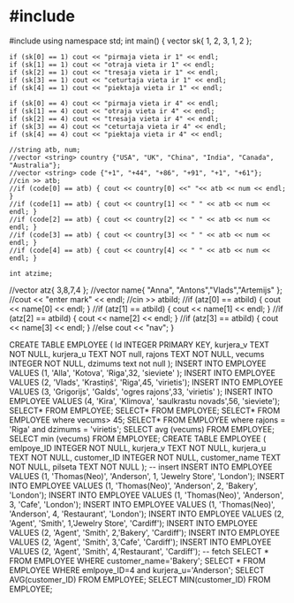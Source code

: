 # #include <iostream>
#include <vector>
using namespace std;
int main()
{
	vector <int> sk{ 1, 2, 3, 1, 2 };

	if (sk[0] == 1) cout << "pirmaja vieta ir 1" << endl;
	if (sk[1] == 1) cout << "otraja vieta ir 1" << endl;
	if (sk[2] == 1) cout << "tresaja vieta ir 1" << endl;
	if (sk[3] == 1) cout << "ceturtaja vieta ir 1" << endl;
	if (sk[4] == 1) cout << "piektaja vieta ir 1" << endl;

	if (sk[0] == 4) cout << "pirmaja vieta ir 4" << endl;
	if (sk[1] == 4) cout << "otraja vieta ir 4" << endl;
	if (sk[2] == 4) cout << "tresaja vieta ir 4" << endl;
	if (sk[3] == 4) cout << "ceturtaja vieta ir 4" << endl;
	if (sk[4] == 4) cout << "piektaja vieta ir 4" << endl;

	//string atb, num;
	//vector <string> country {"USA", "UK", "China", "India", "Canada", "Australia"};
	//vector <string> code {"+1", "+44", "+86", "+91", "+1", "+61"};
	//cin >> atb;
	//if (code[0] == atb) { cout << country[0] <<" "<< atb << num << endl; }
	//if (code[1] == atb) { cout << country[1] << " " << atb << num << endl; }
	//if (code[2] == atb) { cout << country[2] << " " << atb << num << endl; }
	//if (code[3] == atb) { cout << country[3] << " " << atb << num << endl; }
	//if (code[4] == atb) { cout << country[4] << " " << atb << num << endl; }

	int atzime;
//vector atz{ 3,8,7,4 };
//vector name{ "Anna", "Antons","Vlads","Artemijs" };
//cout << "enter mark" << endl;
//cin >> atbild;
//if (atz[0] == atbild) { cout << name[0] << endl; }
//if (atz[1] == atbild) { cout << name[1] << endl; }
//if (atz[2] == atbild) { cout << name[2] << endl; }
//if (atz[3] == atbild) { cout << name[3] << endl; }
//else cout << "nav";
}


CREATE TABLE EMPLOYEE (
  Id INTEGER PRIMARY KEY,
  kurjera_v TEXT NOT NULL,
  kurjera_u TEXT NOT null,
  rajons TEXT NOT NULL,
  vecums INTEGER NOT NULL,
  dzimums text not null
  );
  INSERT INTO EMPLOYEE VALUES (1, 'Alla', 'Kotova', 'Riga',32, 'sieviete' );
  INSERT INTO EMPLOYEE VALUES (2, 'Vlads', 'Krastiņš', 'Riga',45, 'virietis');
  INSERT INTO EMPLOYEE VALUES (3, 'Grigorijs', 'Galds', 'ogres rajons',33, 'virietis' );
  INSERT INTO EMPLOYEE VALUES (4, 'Kira', 'Klimova', 'saulkrastu novads',56, 'sieviete');
  SELECT* FROM EMPLOYEE;
  SELECT* FROM EMPLOYEE;
  SELECT* FROM EMPLOYEE where vecums> 45;
  SELECT* FROM EMPLOYEE where rajons = 'Riga' and dzimums = 'virietis';
  SELECT avg (vecums)
  FROM EMPLOYEE;
  SELECT min (vecums)
  FROM EMPLOYEE;
CREATE TABLE EMPLOYEE (
emlpoye_ID INTEGER NOT NULL,
kurjera_v TEXT NOT NULL,
kurjera_u TEXT NOT NULL,
customer_ID INTEGER NOT NULL,
customer_name TEXT NOT NULL,
pilseta TEXT NOT NULL
);
-- insert
INSERT INTO EMPLOYEE VALUES (1, 'Thomas(Neo)', 'Anderson', 1, 'Jewelry Store', 'London');
INSERT INTO EMPLOYEE VALUES (1, 'Thomas(Neo)', 'Anderson', 2, 'Bakery', 'London');
INSERT INTO EMPLOYEE VALUES (1, 'Thomas(Neo)', 'Anderson', 3, 'Cafe', 'London');
INSERT INTO EMPLOYEE VALUES (1, 'Thomas(Neo)', 'Anderson', 4, 'Restaurant', 'London');
INSERT INTO EMPLOYEE VALUES (2, 'Agent', 'Smith', 1,'Jewelry Store', 'Cardiff');
INSERT INTO EMPLOYEE VALUES (2, 'Agent', 'Smith', 2,'Bakery', 'Cardiff');
INSERT INTO EMPLOYEE VALUES (2, 'Agent', 'Smith', 3,'Cafe', 'Cardiff');
INSERT INTO EMPLOYEE VALUES (2, 'Agent', 'Smith', 4,'Restaurant', 'Cardiff');
-- fetch
SELECT * FROM EMPLOYEE WHERE customer_name='Bakery';
SELECT * FROM EMPLOYEE WHERE emlpoye_ID=4 and kurjera_u='Anderson';
SELECT AVG(customer_ID) FROM EMPLOYEE;
SELECT MIN(customer_ID) FROM EMPLOYEE;
